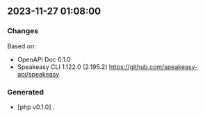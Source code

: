 

## 2023-11-27 01:08:00
### Changes
Based on:
- OpenAPI Doc 0.1.0 
- Speakeasy CLI 1.122.0 (2.195.2) https://github.com/speakeasy-api/speakeasy
### Generated
- [php v0.1.0] .